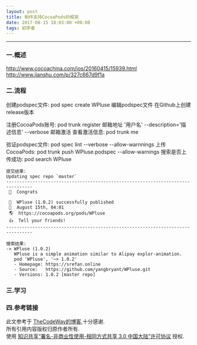 ```yaml
---
layout: post
title: 制作支持CocoaPods的框架
date: 2017-08-15 18:03:00 +08:00
tags: 初学者
---
```


***

### 一.概述

http://www.cocoachina.com/ios/20160415/15939.html
http://www.jianshu.com/p/327c667d9f1a

### 二.流程

创建podspec文件: pod spec create WPluse
编辑podspec文件
在Github上创建release版本

注册CocoaPods账号: pod trunk register 邮箱地址 '用户名' --description='描述信息' --verbose
邮箱激活
查看激活信息: pod trunk me

验证podspec文件: pod spec lint --verbose --allow-warnnings
上传CocoaPods: pod trunk push WPluse.podspec --allow-warnings
搜索是否上传成功: pod search WPluse


```
提交结果:
Updating spec repo `master`
--------------------------------------------------------------------------------
 🎉  Congrats

 🚀  WPluse (1.0.2) successfully published
 📅  August 15th, 04:01
 🌎  https://cocoapods.org/pods/WPluse
 👍  Tell your friends!
--------------------------------------------------------------------------------
```

```
搜索结果:
-> WPluse (1.0.2)
   WPluse is a simple animation similar to Alipay explor-animation.
   pod 'WPluse', '~> 1.0.2'
   - Homepage: https://srefan.online
   - Source:   https://github.com/yangbryant/WPluse.git
   - Versions: 1.0.2 [master repo]
```

### 三.学习


### 四.参考链接

此文参考于 [TheCodeWay的博客][Link_1],十分感谢.  
所有引用内容版权归原作者所有.  
使用 [知识共享“署名-非商业性使用-相同方式共享 3.0 中国大陆”许可协议][Lisence] 授权.

[Lisence]: https://creativecommons.org/licenses/by-nc-sa/3.0/cn/

[Link_1]: https://letsencrypt.org/